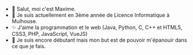 - 👋 Salut, moi c'est Maxime.
- 👀 Je suis actuellement en 3ème année de Licence Informatique à Mulhouse.
- ✨ J'aime la programmation et le web (Java, Python, C, C++ et HTML5, CSS3, PHP, JavaScript, VueJS)
- 🌱 Je suis encore débutant mais mon but est de pouvoir m'épanouir dans ce que je fais.

<!---
TheFive7/TheFive7 is a ✨ special ✨ repository because its `README.md` (this file) appears on your GitHub profile.
You can click the Preview link to take a look at your changes.
--->
